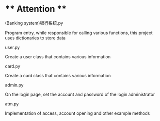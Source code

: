 # ** Attention **



(Banking system)银行系统.py



Program entry, while responsible for calling various functions, this project uses dictionaries to store data



user.py



Create a user class that contains various information



card.py



Create a card class that contains various information



admin.py



On the login page, set the account and password of the login administrator



atm.py



Implementation of access, account opening and other example methods

